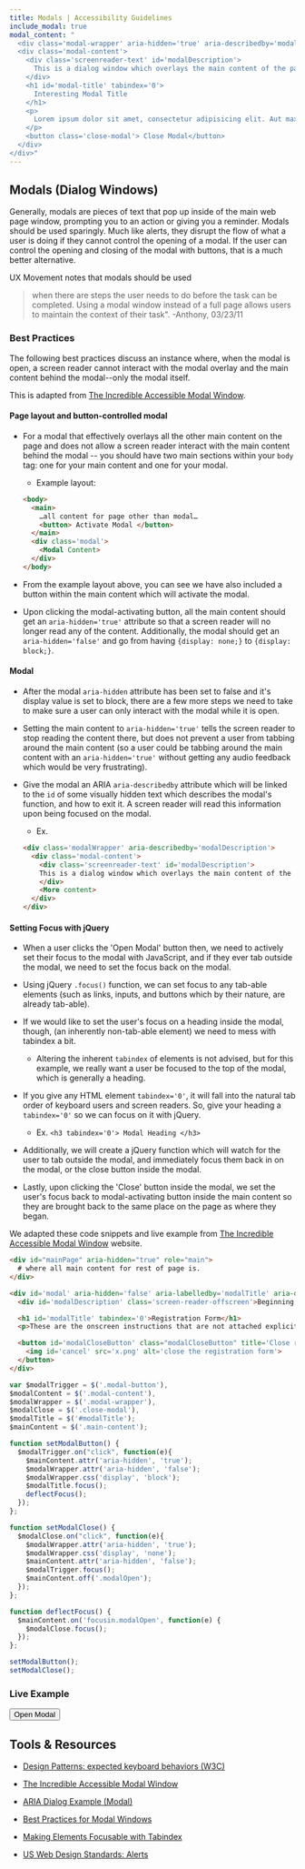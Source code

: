 ```yaml
---
title: Modals | Accessibility Guidelines
include_modal: true
modal_content: "
  <div class='modal-wrapper' aria-hidden='true' aria-describedby='modalDescription' role='dialog'>
  <div class='modal-content'>
    <div class='screenreader-text' id='modalDescription'>
      This is a dialog window which overlays the main content of the page. The modal begins with a heading 1 called &quot;Interesting Modal Title&quot;. Pressing the Close Modal button at the bottom of the modal will close the modal and bring you back to where you were on the page.
    </div>
    <h1 id='modal-title' tabindex='0'>
      Interesting Modal Title
    </h1>
    <p>
      Lorem ipsum dolor sit amet, consectetur adipisicing elit. Aut maxime voluptatibus fuga odit dignissimos quo quia dolor ipsam aliquid, at dicta incidunt numquam eius provident. Ratione, alias quaerat laborum dolor.
    </p>
    <button class='close-modal'> Close Modal</button>
  </div>
</div>"
---
```


## Modals (Dialog Windows)

Generally, modals are pieces of text that pop up inside of the main web page window, prompting you to an action or giving you a reminder. Modals should be used sparingly. Much like alerts, they disrupt the flow of what a user is doing if they cannot control the opening of a modal. If the user can control the opening and closing of the modal with buttons, that is a much better alternative.

UX Movement notes that modals should be used

> when there are steps the user needs to do before the task can be completed. Using a modal window instead of a full page allows users to maintain the context of their task".
> -Anthony, 03/23/11

### Best Practices

The following best practices discuss an instance where, when the modal is open, a screen reader cannot interact with the modal overlay and the main content behind the modal--only the modal itself.

This is adapted from [The Incredible Accessible Modal Window](https://accessibility.oit.ncsu.edu/training/aria/modal-window/version-3/).

#### Page layout and button-controlled modal

* For a modal that effectively overlays all the other main content on the page and does not allow a screen reader interact with the main content behind the modal -- you should have two main sections within your `body` tag: one for your main content and one for your modal.

  - Example layout:

  ```html
  <body>
    <main>
      …all content for page other than modal…
      <button> Activate Modal </button>
    </main>
    <div class='modal'>
      <Modal Content>
    </div>
  </body>
  ```

* From the example layout above, you can see we have also included a button within the main content which will activate the modal.

* Upon clicking the modal-activating button, all the main content should get an `aria-hidden='true'` attribute so that a screen reader will no longer read any of the content. Additionally, the modal should get an `aria-hidden='false'` and go from having `{display: none;}` to `{display: block;}`.

#### Modal

* After the modal `aria-hidden` attribute has been set to false and it's display value is set to block, there are a few more steps we need to take to make sure a user can only interact with the modal while it is open.

* Setting the main content to `aria-hidden='true'` tells the screen reader to stop reading the content there, but does not prevent a user from tabbing around the main content (so a user could be tabbing around the main content with an `aria-hidden='true'` without getting any audio feedback which would be very frustrating).

* Give the modal an ARIA `aria-describedby` attribute which will be linked to the `id` of some visually hidden text which describes the modal's function, and how to exit it. A screen reader will read this information upon being focused on the modal.

  - Ex.
  ```html
  <div class='modalWrapper' aria-describedby='modalDescription'>
    <div class='modal-content'>
      <div class='screenreader-text' id='modalDescription'>
      This is a dialog window which overlays the main content of the page. The modal begins with a heading 1 called &quot;Interesting Modal Title&quot;. Pressing the Close Modal button at the bottom of the modal will close the modal and bring you back to where you were on the page.
      </div>
      <More content>
    </div>
  </div>
  ```

#### Setting Focus with jQuery

* When a user clicks the 'Open Modal' button then, we need to actively set their focus to the modal with JavaScript, and if they ever tab outside the modal, we need to set the focus back on the modal.

* Using jQuery `.focus()` function, we can set focus to any tab-able elements (such as links, inputs, and buttons which by their nature, are already tab-able).

* If we would like to set the user's focus on a heading inside the modal, though, (an inherently non-tab-able element) we need to mess with tabindex a bit.

  - Altering the inherent `tabindex` of elements is not advised, but for this example, we really want a user be focused to the top of the modal, which is generally a heading.

* If you give any HTML element `tabindex='0'`, it will fall into the natural tab order of keyboard users and screen readers.
So, give your heading a `tabindex='0'` so we can focus on it with jQuery.

  - Ex. `<h3 tabindex='0'> Modal Heading </h3>`

* Additionally, we will create a jQuery function which will watch for the user to tab outside the modal, and immediately focus them back in on the modal, or the close button inside the modal.

* Lastly, upon clicking the 'Close' button inside the modal, we set the user's focus back to modal-activating button inside the main content so they are brought back to the same place on the page as where they began.

We adapted these code snippets and live example from [The Incredible Accessible Modal Window](https://accessibility.oit.ncsu.edu/training/aria/modal-window/version-3/) website.

```html
<div id="mainPage" aria-hidden="true" role="main">
  # where all main content for rest of page is.
</div>

<div id='modal' aria-hidden='false' aria-labelledby='modalTitle' aria-describedby='modalDescription' role='dialog'>
  <div id='modalDescription' class='screen-reader-offscreen'>Beginning of dialog window. It begins with a heading 1 called &quot;Registration Form&quot;. Escape will cancel and close the window. This form does not collect any actual information.</div>

  <h1 id='modalTitle' tabindex='0'>Registration Form</h1>
  <p>These are the onscreen instructions that are not attached explicitly to a focusable element. Can screen reader users read this text with the virtual cursor?</p>

  <button id='modalCloseButton' class="modalCloseButton" title='Close registration form'>
    <img id='cancel' src='x.png' alt='close the registration form'>
  </button>
</div>
```


```javascript
var $modalTrigger = $('.modal-button'),
$modalContent = $('.modal-content'),
$modalWrapper = $('.modal-wrapper'),
$modalClose = $('.close-modal'),
$modalTitle = $('#modalTitle');
$mainContent = $('.main-content');

function setModalButton() {
  $modalTrigger.on("click", function(e){
    $mainContent.attr('aria-hidden', 'true');
    $modalWrapper.attr('aria-hidden', 'false');
    $modalWrapper.css('display', 'block');
    $modalTitle.focus();
    deflectFocus();
  });
};

function setModalClose() {
  $modalClose.on("click", function(e){
    $modalWrapper.attr('aria-hidden', 'true');
    $modalWrapper.css('display', 'none');
    $mainContent.attr('aria-hidden', 'false');
    $modalTrigger.focus();
    $mainContent.off('.modalOpen');
  });
};

function deflectFocus() {
  $mainContent.on('focusin.modalOpen', function(e) {
    $modalClose.focus();
  });
};

setModalButton();
setModalClose();
```

### Live Example

<button class='modal-button'> Open Modal </button>

## Tools &amp; Resources

* [Design Patterns: expected keyboard behaviors (W3C)](https://www.w3.org/TR/wai-aria-practices/#aria_ex)

* [The Incredible Accessible Modal Window](https://accessibility.oit.ncsu.edu/training/aria/modal-window/version-3/)

* [ARIA Dialog Example (Modal)](http://accessibility.athena-ict.com/aria/examples/dialog.shtml)

* [Best Practices for Modal Windows](http://uxmovement.com/forms/best-practices-for-modal-windows/)

* [Making Elements Focusable with Tabindex](http://snook.ca/archives/accessibility_and_usability/elements_focusable_with_tabindex)

* [US Web Design Standards: Alerts](https://standards.usa.gov/alerts/)
